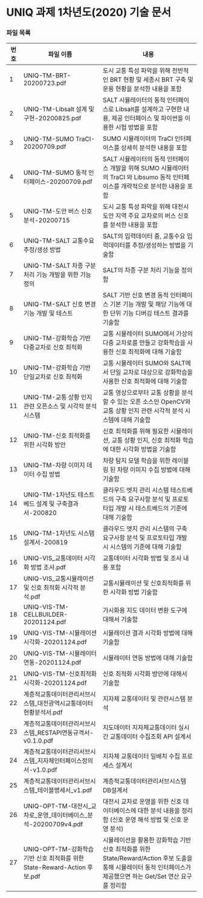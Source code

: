 # UNIQ 과제 1차년도(2020) 기술 문서

### 파일 목록
번호 | 파일 이름 | 내용
--- | ------------ | -------------
1 | UNIQ-TM-BRT-20200723.pdf | 도시 교통 특성 파악을 위해 전반적인 BRT 현황 및 세종시 BRT 구축 및 운용 현황을 분석한 내용을 포함
2 | UNIQ-TM-Libsalt 설계 및 구현-20200825.pdf | SALT 시뮬레이터의 동적 인터페이스로 Libsalt를 설계하고 구현한 내용, 제공 인터페이스 및 파이썬을 이용한 시험 방법을 포함
3 | UNIQ-TM-SUMO TraCI-20200709.pdf | SUMO 시뮬레이터의 TraCI 인터페이스를 상세히 분석한 내용을 포함
4 | UNIQ-TM-SUMO 동적 인터페이스-20200709.pdf | SALT 시뮬레이터의 동적 인터페이스 개발을 위해 SUMO 시뮬레이터의 TraCI 와 Libsumo 동적 인터페이스를 개략적으로 분석한 내용을 포함
5 | UNIQ-TM-도안 버스 신호 분석-20200715 | 도시 교통 특성 파악을 위해 대전시 도안 지역 주요 교차로의 버스 신호를 분석한 내용을 포함
6 | UNIQ-TM-SALT 교통수요 추정/생성 방법 | SALT의 입력데이터 중, 교통수요 입력데이터를 추정/생성하는 방법을 기술함
7 | UNIQ-TM-SALT 차종 구분 처리 기능 개발을 위한 기능 정의 | SALT의 차종 구분 처리 기능을 정의함
8 | UNIQ-TM-SALT 신호 변경 기능 개발 및 테스트 | SALT 기반 신호 변경 동적 인터페이스 기본 기능 개발 및 해당 기능에 대한 단위 기능 디버깅 테스트 결과를 기술함
9 | UNIQ-TM-강화학습 기반 다중교차로 신호 최적화 | 교통 시뮬레이터 SUMO에서 가상의 다중 교차로를 만들고 강화학습을 사용한 신호 최적화에 대해 기술함
10 | UNIQ-TM-강화학습 기반 단일교차로 신호 최적화 | 교통 시뮬레이터 SUMO와 SALT에서 단일 교차로 대상으로 강화학습을 사용한 신호 최적화에 대해 기술함
11 | UNIQ-TM-교통 상황 인지 관련 오픈소스 및 시각적 분석 시스템 | 교통 영상으로부터 교통 상황을 분석할 수 있는 오픈 소스인 OpenCV와 교통 상황 인지 관련 시각적 분석 시스템에 대해 기술함
12 | UNIQ-TM-신호 최적화를 위한 시각화 방안 | 신호 최적화를 위해 필요한 시뮬레이션, 교통 상황 인지, 신호 최적화 학습에 대한 시각화 방법을 기술함
13 | UNIQ-TM-차량 이미지 데이터 수집 방법 | 차량 탐지 모델 학습을 위한 레이블링 된 차량 이미지 수집 방법에 대해 기술함
14 | UNIQ-TM-1차년도 테스트베드 설계 및 구축결과서-200820 | 클라우드 엣지 관리 시스템 테스트베드의 구축 요구사항 분석 및 프로토타입 개발 시 테스트베드의 기준에 대해 기술함
15 | UNIQ-TM-1차년도 시스템 설계서-200819 | 클라우드 엣지 관리 시스템의 구축 요구사항 분석 및 프로토타입 개발 시 시스템의 기준에 대해 기술함
16 | UNIQ-VIS_교통데이터 시각화 방법 조사.pdf | 교통데이터 시각화 방법 및 조사 내용 포함
17 | UNIQ-VIS_교통시뮬레이션 및 신호 최적화 시각적 분석.pdf | 교통시뮬레이션 및 신호최적화를 위한 시각화 방법 기술함
18 | UNIQ-VIS-TM-CELLBUILDER-20201124.pdf | 가시화용 지도 데이터 변환 도구에 대해서 기술함
19 | UNIQ-VIS-TM-시뮬레이션시각화-20201124.pdf | 시뮬레이션 결과 시각화 방법에 대해 기술함
20 | UNIQ-VIS-TM-시뮬레이터연동-20201124.pdf | 시뮬레이터 연동 방법에 대해 기술함
21 | UNIQ-VIS-TM-신호최적화시각화-20201124.pdf| 신호 최적화 시각화 방안에 대해서 기술함
22 | 계층적교통데이터관리서브시스템_대전광역시교통데이터현황분석서.pdf| 지자체 교통데이터 및 관련시스템 분석
23 | 계층적교통데이터관리서브시스템_RESTAPI연동규격서-v0.1.0.pdf| 지도데이터 지자체교통데이터 실시간 교통데이터 수집조회 API 설계서
24 | 계층적교통데이터관리서브시스템_지자체인터페이스정의서-v1.0.pdf| 지자체 교통데이터 일배치 수집 프로세스 설계서
25 | 계층적교통데이터관리서브시스템_테이블명세서_v1.pdf| 계층적교통데이터관리서브시스템 DB설계서
26 | UNIQ-OPT-TM-대전시_교차로_운영_데이터베이스_분석-20200709v4.pdf| 대전시 교차로 운영을 위한 신호 데이터베이스에 대한 분석 내용을 정리함 (신호 운영 해석 방법 및 신호 운영 분석)
27 | UNIQ-OPT-TM-강화학습 기반 신호 최적화를 위한 State-Reward-Action 후보.pdf|시뮬레이션을 활용한 강화학습 기반 신호 최적화를 위한 State/Reward/Action 후보 도출을 통해 시뮬레이터 동적 인터페이스가 제공했으면 하는 Get/Set 연산 요구를 정리함
